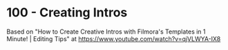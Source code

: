 # 100 - Creating Intros

Based on "How to Create Creative Intros with Filmora's Templates in 1 Minute! | Editing Tips" at https://www.youtube.com/watch?v=qjVLWYA-IX8
